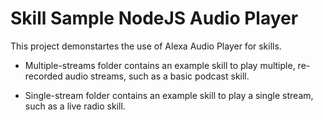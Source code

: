 # Skill Sample NodeJS Audio Player

This project demonstartes the use of Alexa Audio Player for skills.

- Multiple-streams folder contains an example skill to play multiple, re-recorded audio streams, such as a basic podcast skill.

- Single-stream folder contains an example skill to play a single stream, such as a live radio skill.
